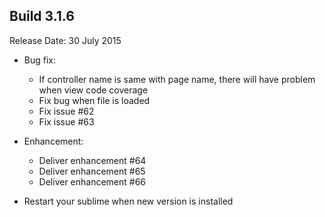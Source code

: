 Build 3.1.6
-----------
Release Date: 30 July 2015

* Bug fix:
    - If controller name is same with page name, there will have problem when view code coverage
    - Fix bug when file is loaded
    - Fix issue #62
    - Fix issue #63

* Enhancement:
    - Deliver enhancement #64
    - Deliver enhancement #65
    - Deliver enhancement #66

* Restart your sublime when new version is installed